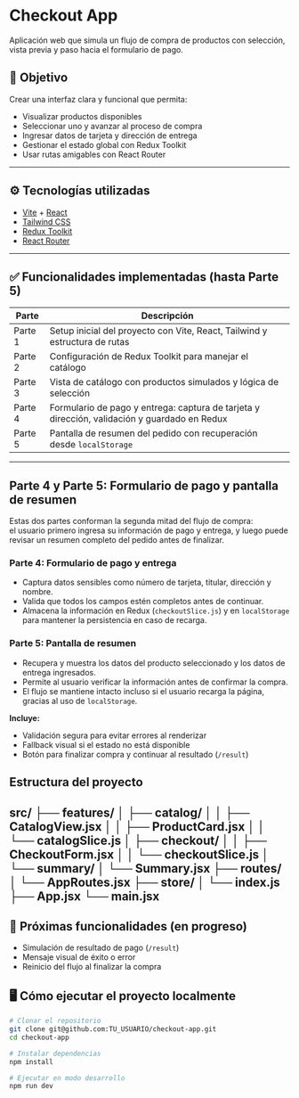 # Checkout App

Aplicación web que simula un flujo de compra de productos con selección, vista previa y paso hacia el formulario de pago.

## 🧠 Objetivo

Crear una interfaz clara y funcional que permita:

- Visualizar productos disponibles
- Seleccionar uno y avanzar al proceso de compra
- Ingresar datos de tarjeta y dirección de entrega
- Gestionar el estado global con Redux Toolkit
- Usar rutas amigables con React Router

---

## ⚙️ Tecnologías utilizadas

- [Vite](https://vitejs.dev/) + [React](https://reactjs.org/)
- [Tailwind CSS](https://tailwindcss.com/)
- [Redux Toolkit](https://redux-toolkit.js.org/)
- [React Router](https://reactrouter.com/)

---

## ✅ Funcionalidades implementadas (hasta Parte 5)

| Parte        | Descripción                                                                 |
|--------------|------------------------------------------------------------------------------|
| Parte 1      | Setup inicial del proyecto con Vite, React, Tailwind y estructura de rutas |
| Parte 2      | Configuración de Redux Toolkit para manejar el catálogo                    |
| Parte 3      | Vista de catálogo con productos simulados y lógica de selección            |
| Parte 4      | Formulario de pago y entrega: captura de tarjeta y dirección, validación y guardado en Redux |
| Parte 5      | Pantalla de resumen del pedido con recuperación desde `localStorage` |
---

## Parte 4 y Parte 5: Formulario de pago y pantalla de resumen

Estas dos partes conforman la segunda mitad del flujo de compra:  
el usuario primero ingresa su información de pago y entrega, y luego puede revisar un resumen completo del pedido antes de finalizar.

### Parte 4: Formulario de pago y entrega

- Captura datos sensibles como número de tarjeta, titular, dirección y nombre.
- Valida que todos los campos estén completos antes de continuar.
- Almacena la información en Redux (`checkoutSlice.js`) y en `localStorage` para mantener la persistencia en caso de recarga.

### Parte 5: Pantalla de resumen

- Recupera y muestra los datos del producto seleccionado y los datos de entrega ingresados.
- Permite al usuario verificar la información antes de confirmar la compra.
- El flujo se mantiene intacto incluso si el usuario recarga la página, gracias al uso de `localStorage`.

**Incluye:**
- Validación segura para evitar errores al renderizar
- Fallback visual si el estado no está disponible
- Botón para finalizar compra y continuar al resultado (`/result`)


## Estructura del proyecto

src/ 
├── features/ │ 
 ├── catalog/ │ 
 │ ├── CatalogView.jsx │ 
 │ ├── ProductCard.jsx │ 
 │ └── catalogSlice.js │ 
 ├── checkout/ │ 
 │ ├── CheckoutForm.jsx │
 │ └── checkoutSlice.js │ 
 └── summary/ │ 
   └── Summary.jsx 
 ├── routes/ │ 
  └── AppRoutes.jsx
 ├── store/ │ 
  └── index.js 
├── App.jsx 
└── main.jsx
---
## 🧪 Próximas funcionalidades (en progreso)

- Simulación de resultado de pago (`/result`)
- Mensaje visual de éxito o error
- Reinicio del flujo al finalizar la compra

## 🖥️ Cómo ejecutar el proyecto localmente

```bash
# Clonar el repositorio
git clone git@github.com:TU_USUARIO/checkout-app.git
cd checkout-app

# Instalar dependencias
npm install

# Ejecutar en modo desarrollo
npm run dev
